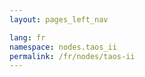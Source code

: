 ```yaml
---
layout: pages_left_nav

lang: fr
namespace: nodes.taos_ii
permalink: /fr/nodes/taos-ii
---
```


<!-- Content start -->

<!-- Content end -->
